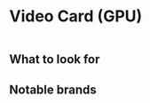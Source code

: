 # Video Card (GPU)
```admonish warning title="Compatibility"

```

## What to look for

## Notable brands

